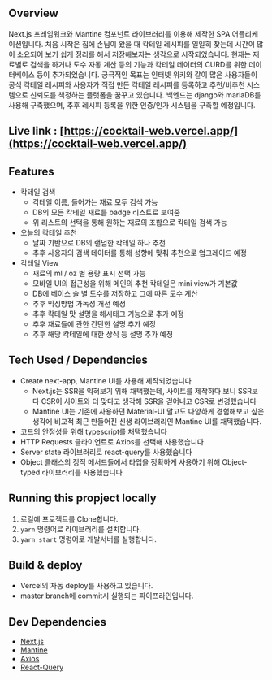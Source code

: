 ## Overview

Next.js 프레임워크와 Mantine 컴포넌트 라이브러리를 이용해 제작한 SPA 어플리케이션입니다. 
처음 시작은 집에 손님이 왔을 때 칵테일 레시피를 일일히 찾는데 시간이 많이 소요되어 보기 쉽게 정리를 해서 저장해보자는 생각으로 시작되었습니다. 현재는 재료별로 검색을 하거나 도수 자동 계산 등의 기능과 칵테일 데이터의 CURD를 위한 데이터베이스 등이 추가되었습니다. 궁극적인 목표는 인터넷 위키와 같이 많은 사용자들이 공식 칵테일 레시피와 사용자가 직접 만든 칵테일 레시피를 등록하고 추천/비추천 시스템으로 신뢰도를 책정하는 플랫폼을 꿈꾸고 있습니다.
백엔드는 django와 mariaDB를 사용해 구축했으며, 추후 레시피 등록을 위한 인증/인가 시스템을 구축할 예정입니다.

## Live link : [https://cocktail-web.vercel.app/](https://cocktail-web.vercel.app/)

## Features

- 칵테일 검색
  - 칵테일 이름, 들어가는 재료 모두 검색 가능
  - DB의 모든 칵테일 재료를 badge 리스트로 보여줌
  - 위 리스트의 선택을 통해 원하는 재료의 조합으로 칵테일 검색 가능
- 오늘의 칵테일 추천
  - 날짜 기반으로 DB의 랜덤한 칵테일 하나 추천
  - 추후 사용자의 검색 데이터를 통해 성향에 맞춰 추천으로 업그레이드 예정
- 칵테일 View
  - 재료의 ml / oz 별 용량 표시 선택 가능
  - 모바일 UI의 접근성을 위해 메인의 추천 칵테일은 mini view가 기본값
  - DB에 베이스 술 별 도수를 저장하고 그에 따른 도수 계산
  - 추후 믹싱방법 가독성 개선 예정
  - 추후 칵테일 맛 설명을 해시태그 기능으로 추가 예정
  - 추후 재료들에 관한 간단한 설명 추가 예정
  - 추후 해당 칵테일에 대한 상식 등 설명 추가 예정

## Tech Used / Dependencies

- Create next-app, Mantine UI를 사용해 제작되었습니다
  - Next.js는 SSR을 익혀보기 위해 채택했는데, 사이트를 제작하다 보니 SSR보다 CSR이 사이트와 더 맞다고 생각해 SSR을 걷어내고 CSR로 변경했습니다
  - Mantine UI는 기존에 사용하던 Material-UI 말고도 다양하게 경험해보고 싶은 생각에 비교적 최근 만들어진 신생 라이브러리인 Mantine UI를 채택했습니다.
- 코드의 안정성을 위해 typescript를 채택했습니다
- HTTP Requests 클라이언트로 Axios를 선택해 사용했습니다
- Server state 라이브러리로 react-query를 사용했습니다
- Object 클래스의 정적 메서드들에서 타입을 정확하게 사용하기 위해 Object-typed 라이브러리를 사용했습니다

## Running this propject locally

1. 로컬에 프로젝트를 Clone합니다.
2. `yarn` 명령어로 라이브러리를 설치합니다.
3. `yarn start` 명령어로 개발서버를 실행합니다.

## Build & deploy

- Vercel의 자동 deploy를 사용하고 있습니다.
- master branch에 commit시 실행되는 파이프라인입니다.

## Dev Dependencies

- [Next.js](https://nextjs.org/docs/getting-started)
- [Mantine](https://mantine.dev/)
- [Axios](https://axios-http.com/kr/docs/intro)
- [React-Query](https://tanstack.com/query/v4/docs/overview)
